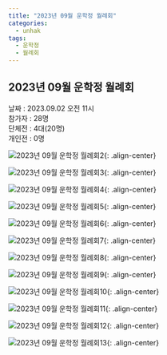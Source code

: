 ```yaml
---
title: "2023년 09월 운학정 월례회"
categories:
  - unhak
tags:
  - 운학정
  - 월례회
---
```


## 2023년 09월 운학정 월례회

날짜 : 2023.09.02 오전 11시   
참가자 : 28명   
단체전 : 4대(20명)   
개인전 : 0명   

![2023년 09월 운학정 월례회2](/assets/images/unhak/meet_202309_01.jpg "2023년 09월 운학정 월례회2"){: .align-center}

![2023년 09월 운학정 월례회3](/assets/images/unhak/meet_202309_02.jpg "2023년 09월 운학정 월례회3"){: .align-center}

![2023년 09월 운학정 월례회4](/assets/images/unhak/meet_202309_03.jpg "2023년 09월 운학정 월례회4"){: .align-center}

![2023년 09월 운학정 월례회5](/assets/images/unhak/meet_202309_04.jpg "2023년 09월 운학정 월례회5"){: .align-center}

![2023년 09월 운학정 월례회6](/assets/images/unhak/meet_202309_05.jpg "2023년 09월 운학정 월례회6"){: .align-center}

![2023년 09월 운학정 월례회7](/assets/images/unhak/meet_202309_06.jpg "2023년 09월 운학정 월례회7"){: .align-center}

![2023년 09월 운학정 월례회8](/assets/images/unhak/meet_202309_07.jpg "2023년 09월 운학정 월례회8"){: .align-center}

![2023년 09월 운학정 월례회9](/assets/images/unhak/meet_202309_08.jpg "2023년 09월 운학정 월례회9"){: .align-center}

![2023년 09월 운학정 월례회10](/assets/images/unhak/meet_202309_09.jpg "2023년 09월 운학정 월례회10"){: .align-center}

![2023년 09월 운학정 월례회11](/assets/images/unhak/meet_202309_10.jpg "2023년 09월 운학정 월례회11"){: .align-center}

![2023년 09월 운학정 월례회12](/assets/images/unhak/meet_202309_11.jpg "2023년 09월 운학정 월례회12"){: .align-center}

![2023년 09월 운학정 월례회13](/assets/images/unhak/meet_202309_12.jpg "2023년 09월 운학정 월례회13"){: .align-center}


